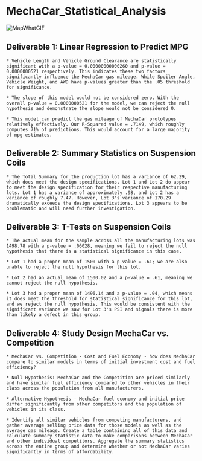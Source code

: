 # MechaCar_Statistical_Analysis
![MapWhatGIF](https://user-images.githubusercontent.com/98368422/164949884-6a568840-d4f1-444e-bb37-b68306d981ac.gif)

## Deliverable 1: Linear Regression to Predict MPG 
	* Vehicle Length and Vehicle Ground Clearance are statistically significant with a p-value = 0.00000000000260 and p-value =  0.0000000521 respectively. This indicates these two factors significantly influence the MechaCar gas mileage. While Spoiler Angle, Vehicle Weight, and AWD have p-values greater than the .05 threshold for significance. 

	* The slope of this model would not be considered zero. With the overall p-value = 0.0000000521 for the model, we can reject the null hypothesis and demonstrate the slope would not be considered 0. 

	* This model can predict the gas mileage of MechaCar prototypes relatively effectively. Our R-Squared value = .7149, which roughly computes 71% of predictions. This would account for a large majority of mpg estimates. 

## Deliverable 2: Summary Statistics on Suspension Coils
	* The Total Summary for the production lot has a variance of 62.29, which does meet the design specifications. Lot 1 and Lot 2 do appear to meet the design specification for their respective manufacturing lots. Lot 1 has a variance of approximately .98, and Lot 2 has a variance of roughly 7.47. However, Lot 3's variance of 170.29 dramatically exceeds the design specifications. Lot 3 appears to be problematic and will need further investigation. 

## Deliverable 3: T-Tests on Suspension Coils

	* The actual mean for the sample across all the manufacturing lots was 1498.78 with a p-value = .06028, meaning we fail to reject the null hypothesis that there is a statistical significance in this case. 

	* Lot 1 had a proper mean of 1500 with a p-value = .61; we are also unable to reject the null hypothesis for this lot. 

	* Lot 2 had an actual mean of 1500.02 and a p-value = .61, meaning we cannot reject the null hypothesis. 

	* Lot 3 had a proper mean of 1496.14 and a p-value = .04, which means it does meet the threshold for statistical significance for this lot, and we reject the null hypothesis. This would be consistent with the significant variance we saw for Lot 3's PSI and signals there is more than likely a defect in this group. 

## Deliverable 4: Study Design MechaCar vs. Competition

	* MechaCar vs. Competition - Cost and Fuel Economy - how does MechaCar compare to similar models in terms of initial investment cost and fuel efficiency? 

	* Null Hypothesis: MechaCar and the Competition are priced similarly and have similar fuel efficiency compared to other vehicles in their class across the population from all manufacturers. 

	* Alternative Hypothesis - MechaCar fuel economy and initial price differ significantly from other competitors and the population of vehicles in its class. 

	* Identify all similar vehicles from competing manufacturers, and gather average selling price data for those models as well as the average gas mileage. Create a table containing all of this data and calculate summary statistic data to make comparisons between MechaCar and other individual competitors. Aggregate the summary statistics across the entire group and determine whether or not MechaCar varies significantly in terms of affordability. 

